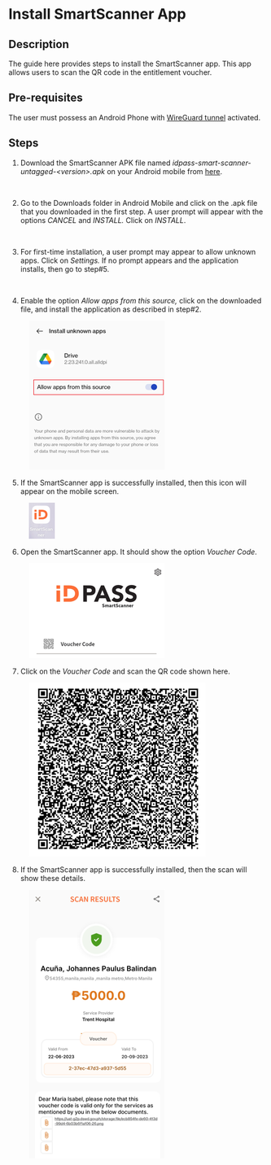 # Install SmartScanner App

## Description  <a href="#description" id="description"></a>

The guide here provides steps to install the SmartScanner app. This app allows users to scan the QR code in the entitlement voucher.

## Pre-requisites <a href="#pre-requisites" id="pre-requisites"></a>

The user must possess an Android Phone with [WireGuard tunnel](https://app.gitbook.com/o/bnTr6Kp4z4CXR4QVIPSa/s/yo3DQVnJdJ1Ym7dquuyV/guides/how-to-guides/install-wireguard-app-and-activate-tunnel) activated.

## Steps <a href="#steps" id="steps"></a>

1. Download the SmartScanner APK file named _idpass-smart-scanner-untagged-\<version>.apk_ on your Android mobile from [here](https://drive.google.com/drive/folders/1FMQQtPcKeDnhM3vfR-\_EQHeEvzaPKhfq?usp=drive\_link).

<figure><img src="https://files.gitbook.com/v0/b/gitbook-x-prod.appspot.com/o/spaces%2Fyo3DQVnJdJ1Ym7dquuyV%2Fuploads%2FLf81QdlMwMQKJdoShi0M%2Fimage.png?alt=media&#x26;token=8addbe6e-ff12-4821-8a56-bbfe260af11a" alt=""><figcaption></figcaption></figure>

2. Go to the Downloads folder in Android Mobile and click on the .apk file that you downloaded in the first step. A user prompt will appear with the options _CANCEL_ and _INSTALL._ Click on _INSTALL_.

<figure><img src="https://files.gitbook.com/v0/b/gitbook-x-prod.appspot.com/o/spaces%2Fyo3DQVnJdJ1Ym7dquuyV%2Fuploads%2FAxWMaz5TyaoTQTDSQyb9%2Fimage.png?alt=media&#x26;token=3be2adaa-5574-4e23-9a7c-11a978dcc772" alt=""><figcaption></figcaption></figure>

3. For first-time installation, a user prompt may appear to allow unknown apps. Click on _Settings._ If no prompt appears and the application installs, then go to step#5.

<figure><img src="https://files.gitbook.com/v0/b/gitbook-x-prod.appspot.com/o/spaces%2Fyo3DQVnJdJ1Ym7dquuyV%2Fuploads%2FW2bcCG7uqh0d1U6zDk7q%2Fimage.png?alt=media&#x26;token=9f48fd6b-5662-4995-a48a-447ae9c5fcde" alt=""><figcaption></figcaption></figure>

4. Enable the option _Allow apps from this source,_ click on the downloaded file, and install the application as described in step#2.

<figure><img src="../../.gitbook/assets/image (3).png" alt=""><figcaption></figcaption></figure>

5. If the SmartScanner app is successfully installed, then this icon will appear on the mobile screen.

<figure><img src="../../.gitbook/assets/image (12).png" alt=""><figcaption></figcaption></figure>

6. Open the SmartScanner app. It should show the option _Voucher Code_.

<figure><img src="../../.gitbook/assets/image (6).png" alt=""><figcaption></figcaption></figure>

7. Click on the _Voucher Code_ and scan the QR code shown here.

<figure><img src="../../.gitbook/assets/image (9).png" alt=""><figcaption></figcaption></figure>

8. If the SmartScanner app is successfully installed, then the scan will show these details.

<figure><img src="../../.gitbook/assets/image (10).png" alt=""><figcaption></figcaption></figure>
